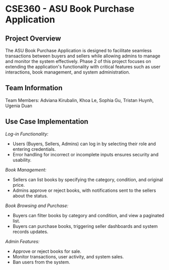 **<h1>CSE360 - ASU Book Purchase Application</h1>**

<h2>Project Overview</h2> 
The ASU Book Purchase Application is designed to facilitate seamless transactions between buyers and sellers while allowing admins to manage and monitor the system effectively. Phase 2 of this project focuses on extending the application's functionality with critical features such as user interactions, book management, and system administration. <br/>

<h2>Team Information</h2>
Team Members: Adviana Kirubalin, Khoa Le, Sophia Gu, Tristan Huynh, Ugenia Duan <br/>

<h2>Use Case Implementation</h2>

<em>Log-in Functionality:</em> <br/>
- Users (Buyers, Sellers, Admins) can log in by selecting their role and entering credentials.
- Error handling for incorrect or incomplete inputs ensures security and usability.

<em>Book Management:</em> <br/>
- Sellers can list books by specifying the category, condition, and original price.
- Admins approve or reject books, with notifications sent to the sellers about the status.

<em>Book Browsing and Purchase:</em> <br/>
- Buyers can filter books by category and condition, and view a paginated list.
- Buyers can purchase books, triggering seller dashboards and system records updates.

<em>Admin Features:</em> <br/>
- Approve or reject books for sale.
- Monitor transactions, user activity, and system sales.
- Ban users from the system.
